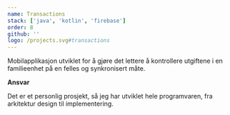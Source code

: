 ```yaml
---
name: Transactions
stack: ['java', 'kotlin', 'firebase']
order: 8
github: ''
logo: /projects.svg#transactions
---
```


Mobilapplikasjon utviklet for å gjøre det lettere å kontrollere utgiftene i en
familieenhet på en felles og synkronisert måte.

<b>Ansvar</b>

Det er et personlig prosjekt, så jeg har utviklet hele programvaren, fra arkitektur
design til implementering.
